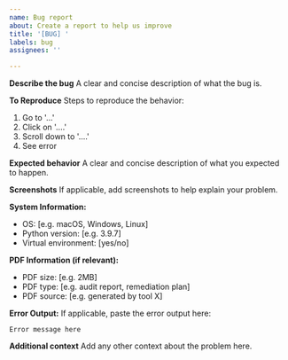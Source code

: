 ```yaml
---
name: Bug report
about: Create a report to help us improve
title: '[BUG] '
labels: bug
assignees: ''

---
```


**Describe the bug**
A clear and concise description of what the bug is.

**To Reproduce**
Steps to reproduce the behavior:
1. Go to '...'
2. Click on '....'
3. Scroll down to '....'
4. See error

**Expected behavior**
A clear and concise description of what you expected to happen.

**Screenshots**
If applicable, add screenshots to help explain your problem.

**System Information:**
 - OS: [e.g. macOS, Windows, Linux]
 - Python version: [e.g. 3.9.7]
 - Virtual environment: [yes/no]

**PDF Information (if relevant):**
 - PDF size: [e.g. 2MB]
 - PDF type: [e.g. audit report, remediation plan]
 - PDF source: [e.g. generated by tool X]

**Error Output:**
If applicable, paste the error output here:
```
Error message here
```

**Additional context**
Add any other context about the problem here.
